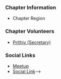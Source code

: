 ### Chapter Information
* Chapter Region

### Chapter Volunteers

* [Prithiv (Secretary)](mailto:tamilbotnet@gmail.com)


### Social Links
* [Meetup](https://www.meetup.com/dindigul-owasp-meetup-group/)
* [Social Link](#)-->
